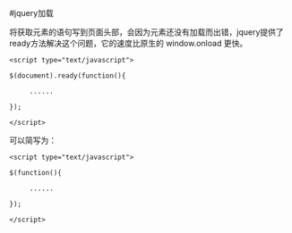 #jquery加载


将获取元素的语句写到页面头部，会因为元素还没有加载而出错，jquery提供了ready方法解决这个问题，它的速度比原生的 window.onload 更快。

```
<script type="text/javascript">

$(document).ready(function(){

     ......

});

</script>
```

可以简写为：

```
<script type="text/javascript">

$(function(){

     ......

});

</script>
```

